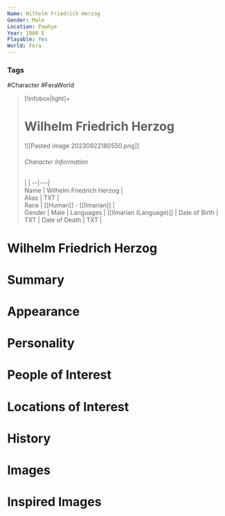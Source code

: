```yaml
---
Name: Wilhelm Friedrich Herzog  
Gender: Male
Location: Pawhye
Year: 1800 E
Playable: Yes
World: Fera
---
```


### Tags
#Character #FeraWorld 

> [!infobox|light]+  
> # Wilhelm Friedrich Herzog  
> ![[Pasted image 20230922180550.png]]
> ###### Character Information
>  |   |
> --|---|  
> Name | Wilhelm Friedrich Herzog |  
> Alias | TXT |  
> Race | [[Human]] - [[Ilmarian]] |  
> Gender | Male |
> Languages | [[Ilmarian (Language)]] |
> Date of Birth | TXT |
> Date of Death | TXT |

# Wilhelm Friedrich Herzog

# Summary

# Appearance

# Personality

# People of Interest

# Locations of Interest

# History

# Images

# Inspired Images
